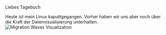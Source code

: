 Liebes Tagebuch

Heute ist mein Linux kaputtgegangen.
Vorher haben wir uns aber noch über die Kraft der Datenvisualisierung unterhalten. 
![Migration Waves Visualization](https://iibawards-prod.s3.amazonaws.com/projects/images/000/004/191/large.png?1568925084)
